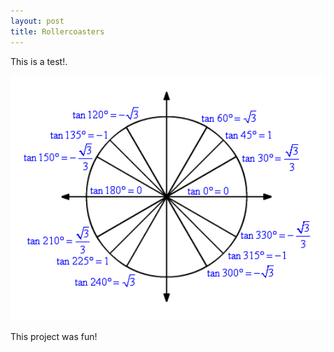 ```yaml
---
layout: post
title: Rollercoasters
---
```


This is a test!.

<img src="/images/coaster.png" width="600"/>

This project was fun!